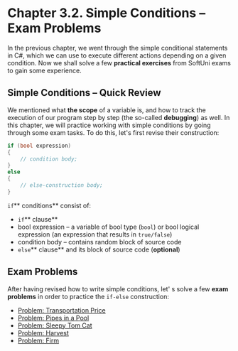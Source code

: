 # Chapter 3.2. Simple Conditions – Exam Problems

In the previous chapter, we went through the simple conditional statements in C#, which we can use to execute different actions depending on a given condition. Now we shall solve a few **practical exercises** from SoftUni exams to gain some experience.

## Simple Conditions – Quick Review

We mentioned what **the scope** of a variable is, and how to track the execution of our program step by step \(the so-called **debugging**\) as well. In this chapter, we will practice working with simple conditions by going through some exam tasks. To do this, let's first revise their construction:

```csharp
if (bool expression)
{
    // condition body;
}
else
{
    // else-construction body;
}
```

`if`** conditions** consist of:

* `if`** clause**
* bool expression – a variable of bool type \(`bool`\) or bool logical expression \(an expression that results in `true/false`\)
* condition body – contains random block of source code
* `else`** clause** and its block of source code \(**optional**\)

## Exam Problems

After having revised how to write simple conditions, let' s solve a few **exam problems** in order to practice the `if-else` construction:
  * [Problem: Transportation Price](/Content/Chapter-3-2-simple-conditions-exam-problems/exam-problems/ticket-price/ticket-price.md)
  * [Problem: Pipes in a Pool](/Content/Chapter-3-2-simple-conditions-exam-problems/exam-problems/pipes-in-pool/pipes-in-pool.md)
  * [Problem: Sleepy Tom Cat](/Content/Chapter-3-2-simple-conditions-exam-problems/exam-problems/sleepy-tom-cat/sleepy-tom-cat.md)
  * [Problem: Harvest](/Content/Chapter-3-2-simple-conditions-exam-problems/exam-problems/harvest/harvest.md)
  * [Problem: Firm](/Content/Chapter-3-2-simple-conditions-exam-problems/exam-problems/firm/firm.md)
